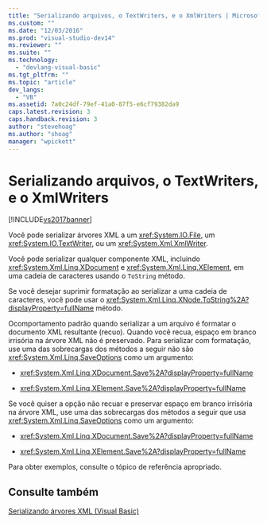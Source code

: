 ```yaml
---
title: "Serializando arquivos, o TextWriters, e o XmlWriters | Microsoft Docs"
ms.custom: ""
ms.date: "12/03/2016"
ms.prod: "visual-studio-dev14"
ms.reviewer: ""
ms.suite: ""
ms.technology: 
  - "devlang-visual-basic"
ms.tgt_pltfrm: ""
ms.topic: "article"
dev_langs: 
  - "VB"
ms.assetid: 7a0c24df-79ef-41a0-87f5-e6cf79382da9
caps.latest.revision: 3
caps.handback.revision: 3
author: "stevehoag"
ms.author: "shoag"
manager: "wpickett"
---
```

# Serializando arquivos, o TextWriters, e o XmlWriters
[!INCLUDE[vs2017banner](../../../../csharp/includes/vs2017banner.md)]

Você pode serializar árvores XML a um <xref:System.IO.File>, um <xref:System.IO.TextWriter>, ou um <xref:System.Xml.XmlWriter>.  
  
 Você pode serializar qualquer componente XML, incluindo <xref:System.Xml.Linq.XDocument> e <xref:System.Xml.Linq.XElement>, em uma cadeia de caracteres usando o `ToString` método.  
  
 Se você desejar suprimir formatação ao serializar a uma cadeia de caracteres, você pode usar o <xref:System.Xml.Linq.XNode.ToString%2A?displayProperty=fullName> método.  
  
 Ocomportamento padrão quando serializar a um arquivo é formatar o documento XML resultante \(recuo\). Quando você recua, espaço em branco irrisória na árvore XML não é preservado. Para serializar com formatação, use uma das sobrecargas dos métodos a seguir não são <xref:System.Xml.Linq.SaveOptions> como um argumento:  
  
-   <xref:System.Xml.Linq.XDocument.Save%2A?displayProperty=fullName>  
  
-   <xref:System.Xml.Linq.XElement.Save%2A?displayProperty=fullName>  
  
 Se você quiser a opção não recuar e preservar espaço em branco irrisória na árvore XML, use uma das sobrecargas dos métodos a seguir que usa <xref:System.Xml.Linq.SaveOptions> como um argumento:  
  
-   <xref:System.Xml.Linq.XDocument.Save%2A?displayProperty=fullName>  
  
-   <xref:System.Xml.Linq.XElement.Save%2A?displayProperty=fullName>  
  
 Para obter exemplos, consulte o tópico de referência apropriado.  
  
## Consulte também  
 [Serializando árvores XML \(Visual Basic\)](../../../../visual-basic/programming-guide/concepts/linq/serializing-xml-trees.md)